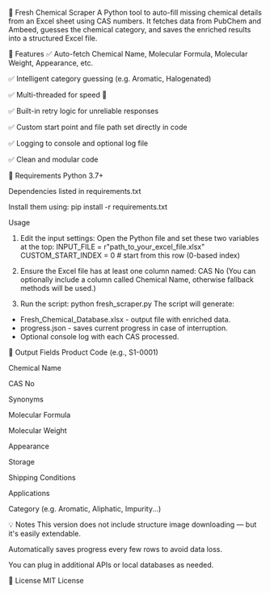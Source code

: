 🧪 Fresh Chemical Scraper
A Python tool to auto-fill missing chemical details from an Excel sheet using CAS numbers. It fetches data from PubChem and Ambeed, guesses the chemical category, and saves the enriched results into a structured Excel file.

🔧 Features
✅ Auto-fetch Chemical Name, Molecular Formula, Molecular Weight, Appearance, etc.

✅ Intelligent category guessing (e.g. Aromatic, Halogenated)

✅ Multi-threaded for speed 🚀

✅ Built-in retry logic for unreliable responses

✅ Custom start point and file path set directly in code

✅ Logging to console and optional log file

✅ Clean and modular code

📁 Requirements
Python 3.7+

Dependencies listed in requirements.txt

Install them using:
pip install -r requirements.txt

Usage
1. Edit the input settings:
Open the Python file and set these two variables at the top:
INPUT_FILE = r"path_to_your_excel_file.xlsx"
CUSTOM_START_INDEX = 0 # start from this row (0-based index)

2. Ensure the Excel file has at least one column named:
CAS No
(You can optionally include a column called Chemical Name, otherwise fallback methods will be
used.)

3. Run the script:
python fresh_scraper.py
The script will generate:
- Fresh_Chemical_Database.xlsx - output file with enriched data.
- progress.json - saves current progress in case of interruption.
- Optional console log with each CAS processed.

📌 Output Fields
Product Code (e.g., S1-0001)

Chemical Name

CAS No

Synonyms

Molecular Formula

Molecular Weight

Appearance

Storage

Shipping Conditions

Applications

Category (e.g. Aromatic, Aliphatic, Impurity...)

💡 Notes
This version does not include structure image downloading — but it's easily extendable.

Automatically saves progress every few rows to avoid data loss.

You can plug in additional APIs or local databases as needed.

📜 License
MIT License
